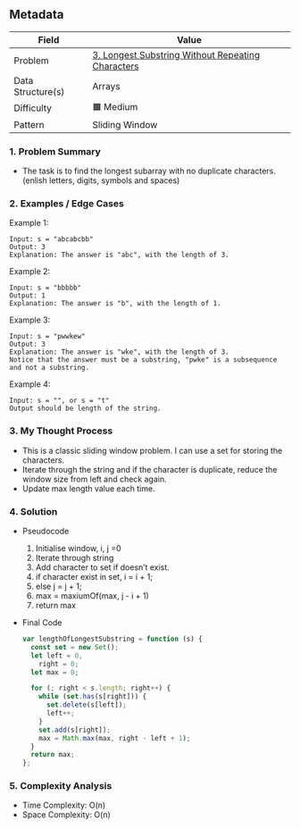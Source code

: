 ## Metadata

| Field             | Value                                                                                                                              |
| ----------------- | ---------------------------------------------------------------------------------------------------------------------------------- |
| Problem           | [3. Longest Substring Without Repeating Characters](https://leetcode.com/problems/longest-substring-without-repeating-characters/) |
| Data Structure(s) | Arrays                                                                                                                             |
| Difficulty        | 🟧 Medium                                                                                                                          |
| Pattern           | Sliding Window                                                                                                                     |

### 1. Problem Summary

- The task is to find the longest subarray with no duplicate characters. (enlish letters, digits, symbols and spaces)

### 2. Examples / Edge Cases

Example 1:

```
Input: s = "abcabcbb"
Output: 3
Explanation: The answer is "abc", with the length of 3.

```

Example 2:

```
Input: s = "bbbbb"
Output: 1
Explanation: The answer is "b", with the length of 1.

```

Example 3:

```
Input: s = "pwwkew"
Output: 3
Explanation: The answer is "wke", with the length of 3.
Notice that the answer must be a substring, "pwke" is a subsequence and not a substring.
```

Example 4:

```
Input: s = "", or s = "t"
Output should be length of the string.
```

### 3. My Thought Process

- This is a classic sliding window problem. I can use a set for storing the characters.
- Iterate through the string and if the character is duplicate, reduce the window size from left and check again.
- Update max length value each time.

### 4. Solution

- Pseudocode
  1. Initialise window, i, j =0
  2. Iterate through string
  3. Add character to set if doesn’t exist.
  4. if character exist in set, i = i + 1;
  5. else j = j + 1;
  6. max = maxiumOf(max, j - i + 1)
  7. return max
- Final Code

  ```js
  var lengthOfLongestSubstring = function (s) {
    const set = new Set();
    let left = 0,
      right = 0;
    let max = 0;

    for (; right < s.length; right++) {
      while (set.has(s[right])) {
        set.delete(s[left]);
        left++;
      }
      set.add(s[right]);
      max = Math.max(max, right - left + 1);
    }
    return max;
  };
  ```

### 5. Complexity Analysis

- Time Complexity: O(n)
- Space Complexity: O(n)
